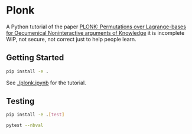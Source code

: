 # Plonk

A Python tutorial of the paper [PLONK: Permutations over Lagrange-bases for Oecumenical Noninteractive arguments of Knowledge](https://eprint.iacr.org/2019/953) it is incomplete WIP, not secure, not correct just to help people learn.

## Getting Started

```bash
pip install -e .
```

See [./plonk.ipynb](./plonk.ipynb) for the tutorial.

## Testing

```bash
pip install -e .[test]
```

```bash
pytest --nbval
```
